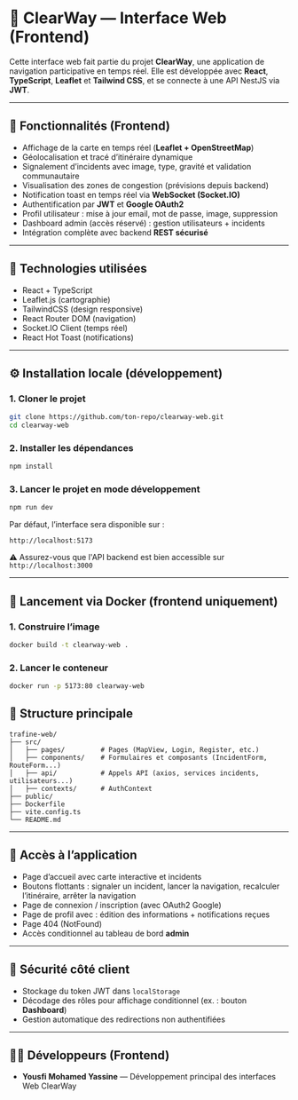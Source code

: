 # 📘 ClearWay — Interface Web (Frontend)

Cette interface web fait partie du projet **ClearWay**, une application de navigation participative en temps réel. Elle est développée avec **React**, **TypeScript**, **Leaflet** et **Tailwind CSS**, et se connecte à une API NestJS via **JWT**.

---

## 🔧 Fonctionnalités (Frontend)

- Affichage de la carte en temps réel (**Leaflet + OpenStreetMap**)
- Géolocalisation et tracé d’itinéraire dynamique
- Signalement d’incidents avec image, type, gravité et validation communautaire
- Visualisation des zones de congestion (prévisions depuis backend)
- Notification toast en temps réel via **WebSocket (Socket.IO)**
- Authentification par **JWT** et **Google OAuth2**
- Profil utilisateur : mise à jour email, mot de passe, image, suppression
- Dashboard admin (accès réservé) : gestion utilisateurs + incidents
- Intégration complète avec backend **REST sécurisé**

---

## 🚀 Technologies utilisées

- React + TypeScript
- Leaflet.js (cartographie)
- TailwindCSS (design responsive)
- React Router DOM (navigation)
- Socket.IO Client (temps réel)
- React Hot Toast (notifications)

---

## ⚙️ Installation locale (développement)

### 1. Cloner le projet
```bash
git clone https://github.com/ton-repo/clearway-web.git
cd clearway-web
```

### 2. Installer les dépendances
```bash
npm install
```

### 3. Lancer le projet en mode développement
```bash
npm run dev
```

Par défaut, l’interface sera disponible sur :
```
http://localhost:5173
```

⚠️ Assurez-vous que l'API backend est bien accessible sur `http://localhost:3000`

---

## 🐳 Lancement via Docker (frontend uniquement)

### 1. Construire l’image
```bash
docker build -t clearway-web .
```

### 2. Lancer le conteneur
```bash
docker run -p 5173:80 clearway-web
```

## 📁 Structure principale

```
trafine-web/
├── src/
│   ├── pages/         # Pages (MapView, Login, Register, etc.)
│   ├── components/    # Formulaires et composants (IncidentForm, RouteForm...)
│   ├── api/           # Appels API (axios, services incidents, utilisateurs...)
│   ├── contexts/      # AuthContext
├── public/
├── Dockerfile
├── vite.config.ts
└── README.md
```

---

## 👤 Accès à l’application

- Page d’accueil avec carte interactive et incidents
- Boutons flottants : signaler un incident, lancer la navigation, recalculer l’itinéraire, arrêter la navigation
- Page de connexion / inscription (avec OAuth2 Google)
- Page de profil avec : édition des informations + notifications reçues
- Page 404 (NotFound)
- Accès conditionnel au tableau de bord **admin**

---

## 🔐 Sécurité côté client

- Stockage du token JWT dans `localStorage`
- Décodage des rôles pour affichage conditionnel (ex. : bouton **Dashboard**)
- Gestion automatique des redirections non authentifiées

---

## 👨‍💻 Développeurs (Frontend)

- **Yousfi Mohamed Yassine** — Développement principal des interfaces Web ClearWay